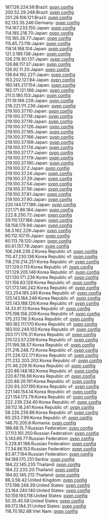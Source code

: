 187.126.224.56:Brazil: [ovpn config](vpn/187_126_224_56.ovpn)  
200.52.29.248:Brazil: [ovpn config](vpn/200_52_29_248.ovpn)  
201.26.106.121:Brazil: [ovpn config](vpn/201_26_106_121.ovpn)  
62.133.35.246:Germany: [ovpn config](vpn/62_133_35_246.ovpn)  
114.167.233.150:Japan: [ovpn config](vpn/114_167_233_150.ovpn)  
114.185.218.70:Japan: [ovpn config](vpn/114_185_218_70.ovpn)  
115.165.26.77:Japan: [ovpn config](vpn/115_165_26_77.ovpn)  
115.65.73.116:Japan: [ovpn config](vpn/115_65_73_116.ovpn)  
118.14.168.104:Japan: [ovpn config](vpn/118_14_168_104.ovpn)  
121.3.189.138:Japan: [ovpn config](vpn/121_3_189_138.ovpn)  
126.219.90.137:Japan: [ovpn config](vpn/126_219_90_137.ovpn)  
126.88.117.37:Japan: [ovpn config](vpn/126_88_117_37.ovpn)  
126.92.11.20:Japan: [ovpn config](vpn/126_92_11_20.ovpn)  
138.64.192.227:Japan: [ovpn config](vpn/138_64_192_227.ovpn)  
153.202.127.84:Japan: [ovpn config](vpn/153_202_127_84.ovpn)  
180.145.217.154:Japan: [ovpn config](vpn/180_145_217_154.ovpn)  
182.171.121.166:Japan: [ovpn config](vpn/182_171_121_166.ovpn)  
211.0.180.153:Japan: [ovpn config](vpn/211_0_180_153.ovpn)  
211.19.199.239:Japan: [ovpn config](vpn/211_19_199_239.ovpn)  
218.221.111.236:Japan: [ovpn config](vpn/218_221_111_236.ovpn)  
219.100.37.110:Japan: [ovpn config](vpn/219_100_37_110.ovpn)  
219.100.37.118:Japan: [ovpn config](vpn/219_100_37_118.ovpn)  
219.100.37.119:Japan: [ovpn config](vpn/219_100_37_119.ovpn)  
219.100.37.126:Japan: [ovpn config](vpn/219_100_37_126.ovpn)  
219.100.37.165:Japan: [ovpn config](vpn/219_100_37_165.ovpn)  
219.100.37.166:Japan: [ovpn config](vpn/219_100_37_166.ovpn)  
219.100.37.169:Japan: [ovpn config](vpn/219_100_37_169.ovpn)  
219.100.37.174:Japan: [ovpn config](vpn/219_100_37_174.ovpn)  
219.100.37.177:Japan: [ovpn config](vpn/219_100_37_177.ovpn)  
219.100.37.179:Japan: [ovpn config](vpn/219_100_37_179.ovpn)  
219.100.37.190:Japan: [ovpn config](vpn/219_100_37_190.ovpn)  
219.100.37.2:Japan: [ovpn config](vpn/219_100_37_2.ovpn)  
219.100.37.24:Japan: [ovpn config](vpn/219_100_37_24.ovpn)  
219.100.37.29:Japan: [ovpn config](vpn/219_100_37_29.ovpn)  
219.100.37.54:Japan: [ovpn config](vpn/219_100_37_54.ovpn)  
219.100.37.56:Japan: [ovpn config](vpn/219_100_37_56.ovpn)  
219.100.37.81:Japan: [ovpn config](vpn/219_100_37_81.ovpn)  
219.100.37.90:Japan: [ovpn config](vpn/219_100_37_90.ovpn)  
220.144.177.186:Japan: [ovpn config](vpn/220_144_177_186.ovpn)  
221.171.86.184:Japan: [ovpn config](vpn/221_171_86_184.ovpn)  
222.8.250.72:Japan: [ovpn config](vpn/222_8_250_72.ovpn)  
39.110.137.186:Japan: [ovpn config](vpn/39_110_137_186.ovpn)  
58.158.179.94:Japan: [ovpn config](vpn/58_158_179_94.ovpn)  
58.3.162.229:Japan: [ovpn config](vpn/58_3_162_229.ovpn)  
60.112.107.15:Japan: [ovpn config](vpn/60_112_107_15.ovpn)  
60.113.78.120:Japan: [ovpn config](vpn/60_113_78_120.ovpn)  
60.61.157.78:Japan: [ovpn config](vpn/60_61_157_78.ovpn)  
106.248.236.2:Korea Republic of: [ovpn config](vpn/106_248_236_2.ovpn)  
110.47.230.136:Korea Republic of: [ovpn config](vpn/110_47_230_136.ovpn)  
118.219.214.251:Korea Republic of: [ovpn config](vpn/118_219_214_251.ovpn)  
121.129.0.113:Korea Republic of: [ovpn config](vpn/121_129_0_113.ovpn)  
121.129.205.146:Korea Republic of: [ovpn config](vpn/121_129_205_146.ovpn)  
121.130.171.236:Korea Republic of: [ovpn config](vpn/121_130_171_236.ovpn)  
121.156.83.128:Korea Republic of: [ovpn config](vpn/121_156_83_128.ovpn)  
121.173.146.242:Korea Republic of: [ovpn config](vpn/121_173_146_242.ovpn)  
123.254.185.245:Korea Republic of: [ovpn config](vpn/123_254_185_245.ovpn)  
125.143.184.248:Korea Republic of: [ovpn config](vpn/125_143_184_248.ovpn)  
125.143.188.126:Korea Republic of: [ovpn config](vpn/125_143_188_126.ovpn)  
14.33.91.13:Korea Republic of: [ovpn config](vpn/14_33_91_13.ovpn)  
175.198.156.209:Korea Republic of: [ovpn config](vpn/175_198_156_209.ovpn)  
175.213.116.3:Korea Republic of: [ovpn config](vpn/175_213_116_3.ovpn)  
180.182.117.170:Korea Republic of: [ovpn config](vpn/180_182_117_170.ovpn)  
183.100.249.103:Korea Republic of: [ovpn config](vpn/183_100_249_103.ovpn)  
203.171.176.31:Korea Republic of: [ovpn config](vpn/203_171_176_31.ovpn)  
210.123.57.239:Korea Republic of: [ovpn config](vpn/210_123_57_239.ovpn)  
211.199.38.57:Korea Republic of: [ovpn config](vpn/211_199_38_57.ovpn)  
211.216.248.72:Korea Republic of: [ovpn config](vpn/211_216_248_72.ovpn)  
211.226.122.171:Korea Republic of: [ovpn config](vpn/211_226_122_171.ovpn)  
211.232.203.202:Korea Republic of: [ovpn config](vpn/211_232_203_202.ovpn)  
211.46.229.16:Korea Republic of: [ovpn config](vpn/211_46_229_16.ovpn)  
220.86.148.182:Korea Republic of: [ovpn config](vpn/220_86_148_182.ovpn)  
220.87.116.66:Korea Republic of: [ovpn config](vpn/220_87_116_66.ovpn)  
220.88.26.191:Korea Republic of: [ovpn config](vpn/220_88_26_191.ovpn)  
220.93.207.195:Korea Republic of: [ovpn config](vpn/220_93_207_195.ovpn)  
221.140.154.14:Korea Republic of: [ovpn config](vpn/221_140_154_14.ovpn)  
221.154.173.79:Korea Republic of: [ovpn config](vpn/221_154_173_79.ovpn)  
222.239.234.40:Korea Republic of: [ovpn config](vpn/222_239_234_40.ovpn)  
39.112.18.241:Korea Republic of: [ovpn config](vpn/39_112_18_241.ovpn)  
58.226.239.86:Korea Republic of: [ovpn config](vpn/58_226_239_86.ovpn)  
60.253.7.99:Korea Republic of: [ovpn config](vpn/60_253_7_99.ovpn)  
146.70.205.6:Romania: [ovpn config](vpn/146_70_205_6.ovpn)  
188.68.15.7:Russian Federation: [ovpn config](vpn/188_68_15_7.ovpn)  
37.113.161.250:Russian Federation: [ovpn config](vpn/37_113_161_250.ovpn)  
5.143.69.77:Russian Federation: [ovpn config](vpn/5_143_69_77.ovpn)  
5.228.81.198:Russian Federation: [ovpn config](vpn/5_228_81_198.ovpn)  
77.34.86.153:Russian Federation: [ovpn config](vpn/77_34_86_153.ovpn)  
83.97.7.194:Russian Federation: [ovpn config](vpn/83_97_7_194.ovpn)  
94.189.170.251:Serbia: [ovpn config](vpn/94_189_170_251.ovpn)  
184.22.145.235:Thailand: [ovpn config](vpn/184_22_145_235.ovpn)  
184.22.233.20:Thailand: [ovpn config](vpn/184_22_233_20.ovpn)  
184.82.145.212:Thailand: [ovpn config](vpn/184_82_145_212.ovpn)  
86.3.58.42:United Kingdom: [ovpn config](vpn/86_3_58_42.ovpn)  
173.198.248.39:United States: [ovpn config](vpn/173_198_248_39.ovpn)  
23.164.240.140:United States: [ovpn config](vpn/23_164_240_140.ovpn)  
50.159.193.118:United States: [ovpn config](vpn/50_159_193_118.ovpn)  
50.35.45.58:United States: [ovpn config](vpn/50_35_45_58.ovpn)  
69.173.184.31:United States: [ovpn config](vpn/69_173_184_31.ovpn)  
118.70.182.68:Viet Nam: [ovpn config](vpn/118_70_182_68.ovpn)  
